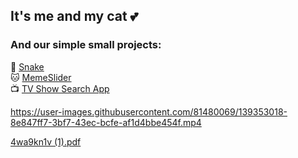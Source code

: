 ## It's me and my cat 💕

### And our simple small projects:
🐍 [Snake](https://junesnake.netlify.app)  
🐱 [MemeSlider](https://randomspells.github.io/cssMemSlider/cssMemSlider/index.html)  
📺 [TV Show Search App](https://junetvsearch.netlify.app)  

https://user-images.githubusercontent.com/81480069/139353018-8e847ff7-3bf7-43ec-bcfe-af1d4bbe454f.mp4

[4wa9kn1v (1).pdf](https://github.com/randomspells/randomspells/files/8856652/4wa9kn1v.1.pdf)
